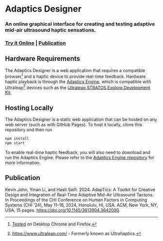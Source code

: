 # Adaptics Designer

### An online graphical interface for creating and testing adaptive mid-air ultrasound haptic sensations.


### [Try it Online](https://adaptivehaptics.github.io/AdapticsDesigner/) | [Publication](#publication)

## Hardware Requirements
The Adaptics Designer is a web application that requires a compatible browser[^2] and a haptic device to provide real-time feedback. Hardware haptic playback is through the [Adaptics Engine](https://github.com/AdaptiveHaptics/AdapticsEngine), which is compatible with Ultraleap[^1] devices such as the [Ultraleap STRATOS Explore Development Kit](https://www.ultraleap.com/datasheets/STRATOS_Explore_Development_Kit_datasheet.pdf).

[^1]: https://www.ultraleap.com/ - Formerly known as Ultrahaptics.

[^2]: [Tested](https://github.com/AdaptiveHaptics/AdapticsDesigner/actions/workflows/playwright.yml) on Desktop Chrome and Firefox.

## Hosting Locally
The Adaptics Designer is a static web application that can be hosted on any web server (such as with GitHub Pages). To host it locally, clone this repository and then run
```bash
npm install
npm start
```

To enable real-time haptic feedback, you will also need to download and run the Adaptics Engine.
Please refer to the [Adaptics Engine repository](https://github.com/AdaptiveHaptics/AdapticsEngine) for more information.

## Publication
Kevin John, Yinan Li, and Hasti Seifi. 2024. AdapTics: A Toolkit for Creative Design and Integration of Real-Time Adaptive Mid-Air Ultrasound Tactons. In Proceedings of the CHI Conference on Human Factors in Computing Systems (CHI ’24), May 11–16, 2024, Honolulu, HI, USA. ACM, New York, NY, USA, 15 pages. https://doi.org/10.1145/3613904.3642090